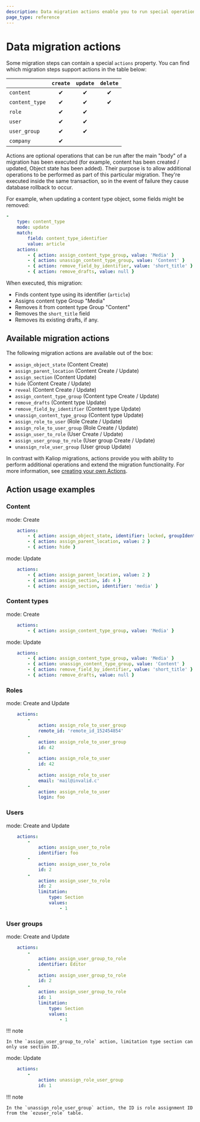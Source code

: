 ```yaml
---
description: Data migration actions enable you to run special operations while executing data migrations, such as assigning roles, Sections, Objects states, and so on.
page_type: reference
---
```


# Data migration actions

Some migration steps can contain a special `actions` property.
You can find which migration steps support actions in the table below:

|| `create`       |`update`|`delete`|
|----------------|:---:|:---:|:---:|
| `content`      |&#10004;|&#10004;|&#10004;|
| `content_type` |&#10004;|&#10004;|&#10004;|
| `role`         |&#10004;|&#10004;||
| `user`         |&#10004;|&#10004;||
| `user_group`   |&#10004;|&#10004;||
| `company`      |&#10004;|||

Actions are optional operations that can be run after the main "body" of a migration has been executed (for example, content has been created / updated, Object state has been added).
Their purpose is to allow additional operations to be performed as part of this particular migration.
They're executed inside the same transaction, so in the event of failure they cause database rollback to occur.

For example, when updating a content type object, some fields might be removed:

``` yaml
-
    type: content_type
    mode: update
    match:
        field: content_type_identifier
        value: article
    actions:
        - { action: assign_content_type_group, value: 'Media' }
        - { action: unassign_content_type_group, value: 'Content' }
        - { action: remove_field_by_identifier, value: 'short_title' }
        - { action: remove_drafts, value: null }
```

When executed, this migration:

- Finds content type using its identifier (`article`)
- Assigns content type Group "Media"
- Removes it from content type Group "Content"
- Removes the `short_title` field
- Removes its existing drafts, if any.

## Available migration actions

The following migration actions are available out of the box:

- `assign_object_state` (Content Create)
- `assign_parent_location` (Content Create / Update)
- `assign_section` (Content Update)
- `hide` (Content Create / Update)
- `reveal` (Content Create / Update)
- `assign_content_type_group` (Content type Create / Update)
- `remove_drafts` (Content type Update)
- `remove_field_by_identifier` (Content type Update)
- `unassign_content_type_group` (Content type Update)
- `assign_role_to_user` (Role Create / Update)
- `assign_role_to_user_group` (Role Create / Update)
- `assign_user_to_role` (User Create / Update)
- `assign_user_group_to_role` (User group Create / Update)
- `unassign_role_user_group` (User group Update)

In contrast with Kaliop migrations, actions provide you with ability to perform additional operations and extend the migration functionality.
For more information, see [creating your own Actions](create_data_migration_action.md).

## Action usage examples

### Content

mode: Create
``` yaml
    actions:
        - { action: assign_object_state, identifier: locked, groupIdentifier: ez_lock }
        - { action: assign_parent_location, value: 2 }
        - { action: hide }
```

mode: Update
``` yaml
    actions:
        - { action: assign_parent_location, value: 2 }
        - { action: assign_section, id: 4 }
        - { action: assign_section, identifier: 'media' }
```

### Content types

mode: Create
``` yaml
    actions:
        - { action: assign_content_type_group, value: 'Media' }
```

mode: Update
``` yaml
    actions:
        - { action: assign_content_type_group, value: 'Media' }
        - { action: unassign_content_type_group, value: 'Content' }
        - { action: remove_field_by_identifier, value: 'short_title' }
        - { action: remove_drafts, value: null }
```

### Roles

mode: Create and Update
``` yaml
    actions:
        -
            action: assign_role_to_user_group
            remote_id: 'remote_id_152454854'
        -
            action: assign_role_to_user_group
            id: 42
        -
            action: assign_role_to_user
            id: 42
        -
            action: assign_role_to_user
            email: 'mail@invalid.c'
        -
            action: assign_role_to_user
            login: foo
```

### Users

mode: Create and Update
``` yaml
    actions:
        -
            action: assign_user_to_role
            identifier: foo
        -
            action: assign_user_to_role
            id: 2
        -
            action: assign_user_to_role
            id: 2
            limitation:
                type: Section
                values:
                    - 1
```

### User groups

mode: Create and Update
``` yaml
    actions:
        -
            action: assign_user_group_to_role
            identifier: Editor
        -
            action: assign_user_group_to_role
            id: 2
        -
            action: assign_user_group_to_role
            id: 1
            limitation:
                type: Section
                values:
                    - 1
```

!!! note

    In the `assign_user_group_to_role` action, limitation type section can only use section ID.

mode: Update
``` yaml
    actions:
        -
            action: unassign_role_user_group
            id: 1
```

!!! note

    In the `unassign_role_user_group` action, the ID is role assignment ID from the `ezuser_role` table.
